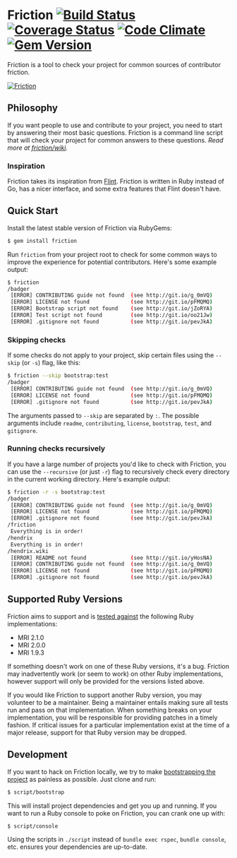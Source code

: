 # Friction [![Build Status](https://travis-ci.org/rafalchmiel/friction.png?branch=master)](https://travis-ci.org/rafalchmiel/friction) [![Coverage Status](https://coveralls.io/repos/rafalchmiel/friction/badge.svg?branch=master)](https://coveralls.io/r/rafalchmiel/friction?branch=master) [![Code Climate](https://codeclimate.com/github/rafalchmiel/friction.png)](https://codeclimate.com/github/rafalchmiel/friction) [![Gem Version](https://badge.fury.io/rb/friction.svg)](https://rubygems.org/gems/friction)
Friction is a tool to check your project for common sources of contributor friction.

[![Friction](https://raw.github.com/rafalchmiel/friction/gh-pages/example.gif)](https://github.com/rafalchmiel/friction)

## Philosophy
If you want people to use and contribute to your project, you need to start by answering their most basic questions. Friction is a command line script that will check your project for common answers to these questions. *Read more at [friction/wiki](https://github.com/rafalchmiel/friction/wiki).*

### Inspiration
Friction takes its inspiration from [Flint](https://github.com/pengwynn/flint). Friction is written in Ruby instead of Go, has a nicer interface, and some extra features that Flint doesn't have.
## Quick Start
Install the latest stable version of Friction via RubyGems:

```bash
$ gem install friction
```

Run `friction` from your project root to check for some common ways to improve the experience for potential contributors. Here's some example output:

```bash
$ friction
/badger
 [ERROR] CONTRIBUTING guide not found  (see http://git.io/g_0mVQ)
 [ERROR] LICENSE not found             (see http://git.io/pFMQMQ)
 [ERROR] Bootstrap script not found    (see http://git.io/jZoRYA)
 [ERROR] Test script not found         (see http://git.io/oo21Jw)
 [ERROR] .gitignore not found          (see http://git.io/pevJkA)
```

### Skipping checks
If some checks do not apply to your project, skip certain files using the `--skip` (or `-s`) flag, like this:

```bash
$ friction --skip bootstrap:test
/badger
 [ERROR] CONTRIBUTING guide not found  (see http://git.io/g_0mVQ)
 [ERROR] LICENSE not found             (see http://git.io/pFMQMQ)
 [ERROR] .gitignore not found          (see http://git.io/pevJkA)
```

The arguments passed to `--skip` are separated by `:`. The possible arguments include `readme`, `contributing`, `license`, `bootstrap`, `test`, and `gitignore`.

### Running checks recursively
If you have a large number of projects you'd like to check with Friction, you can use the `--recursive` (or just `-r`) flag to recursively check every directory in the current working directory. Here's example output:

```bash
$ friction -r -s bootstrap:test
/badger
 [ERROR] CONTRIBUTING guide not found  (see http://git.io/g_0mVQ)
 [ERROR] LICENSE not found             (see http://git.io/pFMQMQ)
 [ERROR] .gitignore not found          (see http://git.io/pevJkA)
/friction
 Everything is in order!
/hendrix
 Everything is in order!
/hendrix.wiki
 [ERROR] README not found              (see http://git.io/yHosNA)
 [ERROR] CONTRIBUTING guide not found  (see http://git.io/g_0mVQ)
 [ERROR] LICENSE not found             (see http://git.io/pFMQMQ)
 [ERROR] .gitignore not found          (see http://git.io/pevJkA)
```

## Supported Ruby Versions
Friction aims to support and is [tested against](https://travis-ci.org/rafalchmiel/friction) the following Ruby implementations:

 - MRI 2.1.0
 - MRI 2.0.0
 - MRI 1.9.3

If something doesn't work on one of these Ruby versions, it's a bug. Friction may inadvertently work (or seem to work) on other Ruby implementations, however support will only be provided for the versions listed above.

If you would like Friction to support another Ruby version, you may volunteer to be a maintainer. Being a maintainer entails making sure all tests run and pass on that implementation. When something breaks on your implementation, you will be responsible for providing patches in a timely fashion. If critical issues for a particular implementation exist at the time of a major release, support for that Ruby version may be dropped.

## Development
If you want to hack on Friction locally, we try to make [bootstrapping the project](http://wynnnetherland.com/linked/2013012801/bootstrapping-consistency) as painless as possible. Just clone and run:

```bash
$ script/bootstrap
```

This will install project dependencies and get you up and running. If you want to run a Ruby console to poke on Friction, you can crank one up with:

```bash
$ script/console
```

Using the scripts in `./script` instead of `bundle exec rspec`, `bundle console`, etc. ensures your dependencies are up-to-date.
